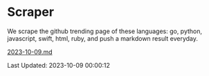 # Scraper

We scrape the github trending page of these languages: go, python, javascript, swift, html, ruby, and push a markdown result everyday.

[2023-10-09.md](https://github.com/henson/Scraper/blob/master/2023-10-09.md)

Last Updated: 2023-10-09 00:00:12
